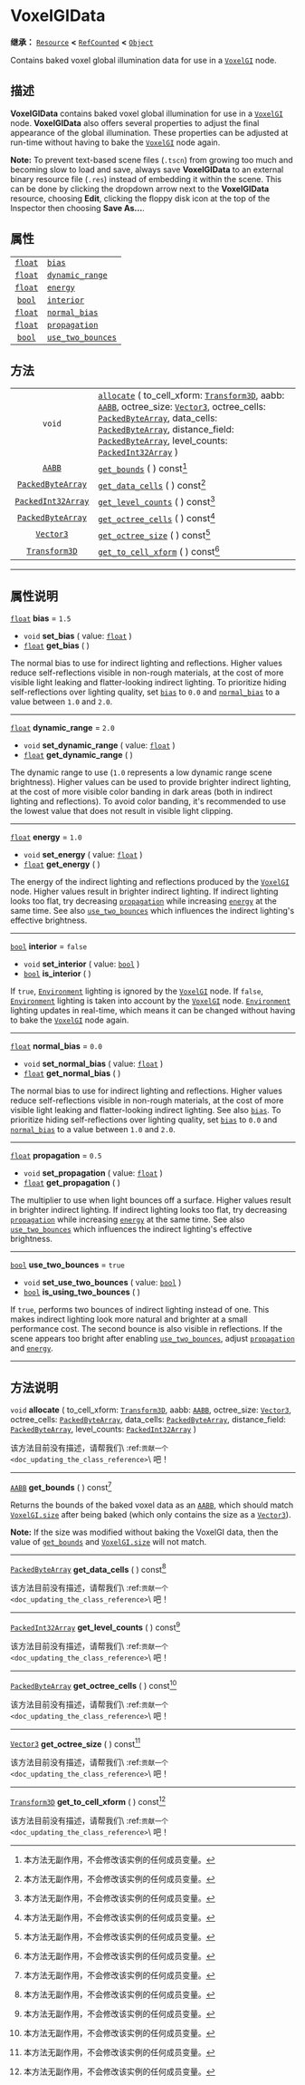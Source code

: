 <!-- ⚠ 请勿编辑本文件 ⚠ -->
<!-- 本文档使用脚本从 WeDot 引擎源码仓库生成。 -->
<!-- 生成脚本：https://github.com/WeDot-Engine/WeDot/tree/4.3/doc/tools/make_md.py； -->
<!-- 原文件：https://github.com/WeDot-Engine/WeDot/tree/4.3/doc/classes/VoxelGIData.xml。 -->

<div id="_class_voxelgidata"></div>

# VoxelGIData

**继承：** [`Resource`](class_resource.md) **<** [`RefCounted`](class_refcounted.md) **<** [`Object`](class_object.md)

Contains baked voxel global illumination data for use in a [`VoxelGI`](class_voxelgi.md) node.

## 描述

**VoxelGIData** contains baked voxel global illumination for use in a [`VoxelGI`](class_voxelgi.md) node. **VoxelGIData** also offers several properties to adjust the final appearance of the global illumination. These properties can be adjusted at run-time without having to bake the [`VoxelGI`](class_voxelgi.md) node again.

 **Note:** To prevent text-based scene files (`.tscn`) from growing too much and becoming slow to load and save, always save **VoxelGIData** to an external binary resource file (`.res`) instead of embedding it within the scene. This can be done by clicking the dropdown arrow next to the **VoxelGIData** resource, choosing **Edit**, clicking the floppy disk icon at the top of the Inspector then choosing **Save As...**.

## 属性

|||
|:-:|:--|
| [`float`](class_float.md) | [`bias`](#class_voxelgidata_property_bias)                       | ``1.5``   |
| [`float`](class_float.md) | [`dynamic_range`](#class_voxelgidata_property_dynamic_range)     | ``2.0``   |
| [`float`](class_float.md) | [`energy`](#class_voxelgidata_property_energy)                   | ``1.0``   |
| [`bool`](class_bool.md)   | [`interior`](#class_voxelgidata_property_interior)               | ``false`` |
| [`float`](class_float.md) | [`normal_bias`](#class_voxelgidata_property_normal_bias)         | ``0.0``   |
| [`float`](class_float.md) | [`propagation`](#class_voxelgidata_property_propagation)         | ``0.5``   |
| [`bool`](class_bool.md)   | [`use_two_bounces`](#class_voxelgidata_property_use_two_bounces) | ``true``  |

## 方法

|||
|:-:|:--|
| `void`                                          | [`allocate`](class_voxelgidatamd#class_voxelgidata_method_allocate) ( to_cell_xform: [`Transform3D`](class_transform3d.md), aabb: [`AABB`](class_aabb.md), octree_size: [`Vector3`](class_vector3.md), octree_cells: [`PackedByteArray`](class_packedbytearray.md), data_cells: [`PackedByteArray`](class_packedbytearray.md), distance_field: [`PackedByteArray`](class_packedbytearray.md), level_counts: [`PackedInt32Array`](class_packedint32array.md) ) |
| [`AABB`](class_aabb.md)                         | [`get_bounds`](class_voxelgidatamd#class_voxelgidata_method_get_bounds) ( ) const[^const]                                                                                                                                                                                                                                                                                                                                                                     |
| [`PackedByteArray`](class_packedbytearray.md)   | [`get_data_cells`](class_voxelgidatamd#class_voxelgidata_method_get_data_cells) ( ) const[^const]                                                                                                                                                                                                                                                                                                                                                             |
| [`PackedInt32Array`](class_packedint32array.md) | [`get_level_counts`](class_voxelgidatamd#class_voxelgidata_method_get_level_counts) ( ) const[^const]                                                                                                                                                                                                                                                                                                                                                         |
| [`PackedByteArray`](class_packedbytearray.md)   | [`get_octree_cells`](class_voxelgidatamd#class_voxelgidata_method_get_octree_cells) ( ) const[^const]                                                                                                                                                                                                                                                                                                                                                         |
| [`Vector3`](class_vector3.md)                   | [`get_octree_size`](class_voxelgidatamd#class_voxelgidata_method_get_octree_size) ( ) const[^const]                                                                                                                                                                                                                                                                                                                                                           |
| [`Transform3D`](class_transform3d.md)           | [`get_to_cell_xform`](class_voxelgidatamd#class_voxelgidata_method_get_to_cell_xform) ( ) const[^const]                                                                                                                                                                                                                                                                                                                                                       |

<!-- rst-class:: classref-section-separator -->

---

## 属性说明

<div id="_class_voxelgidata_property_bias"></div>

[`float`](class_float.md) **bias** = ``1.5`` <div id="class_voxelgidata_property_bias"></div>

- `void` **set_bias** ( value: [`float`](class_float.md) )
- [`float`](class_float.md) **get_bias** ( )

The normal bias to use for indirect lighting and reflections. Higher values reduce self-reflections visible in non-rough materials, at the cost of more visible light leaking and flatter-looking indirect lighting. To prioritize hiding self-reflections over lighting quality, set [`bias`](#class_voxelgidata_property_bias) to `0.0` and [`normal_bias`](#class_voxelgidata_property_normal_bias) to a value between `1.0` and `2.0`.

<!-- rst-class:: classref-item-separator -->

---

<div id="_class_voxelgidata_property_dynamic_range"></div>

[`float`](class_float.md) **dynamic_range** = ``2.0`` <div id="class_voxelgidata_property_dynamic_range"></div>

- `void` **set_dynamic_range** ( value: [`float`](class_float.md) )
- [`float`](class_float.md) **get_dynamic_range** ( )

The dynamic range to use (`1.0` represents a low dynamic range scene brightness). Higher values can be used to provide brighter indirect lighting, at the cost of more visible color banding in dark areas (both in indirect lighting and reflections). To avoid color banding, it's recommended to use the lowest value that does not result in visible light clipping.

<!-- rst-class:: classref-item-separator -->

---

<div id="_class_voxelgidata_property_energy"></div>

[`float`](class_float.md) **energy** = ``1.0`` <div id="class_voxelgidata_property_energy"></div>

- `void` **set_energy** ( value: [`float`](class_float.md) )
- [`float`](class_float.md) **get_energy** ( )

The energy of the indirect lighting and reflections produced by the [`VoxelGI`](class_voxelgi.md) node. Higher values result in brighter indirect lighting. If indirect lighting looks too flat, try decreasing [`propagation`](#class_voxelgidata_property_propagation) while increasing [`energy`](#class_voxelgidata_property_energy) at the same time. See also [`use_two_bounces`](#class_voxelgidata_property_use_two_bounces) which influences the indirect lighting's effective brightness.

<!-- rst-class:: classref-item-separator -->

---

<div id="_class_voxelgidata_property_interior"></div>

[`bool`](class_bool.md) **interior** = ``false`` <div id="class_voxelgidata_property_interior"></div>

- `void` **set_interior** ( value: [`bool`](class_bool.md) )
- [`bool`](class_bool.md) **is_interior** ( )

If `true`, [`Environment`](class_environment.md) lighting is ignored by the [`VoxelGI`](class_voxelgi.md) node. If `false`, [`Environment`](class_environment.md) lighting is taken into account by the [`VoxelGI`](class_voxelgi.md) node. [`Environment`](class_environment.md) lighting updates in real-time, which means it can be changed without having to bake the [`VoxelGI`](class_voxelgi.md) node again.

<!-- rst-class:: classref-item-separator -->

---

<div id="_class_voxelgidata_property_normal_bias"></div>

[`float`](class_float.md) **normal_bias** = ``0.0`` <div id="class_voxelgidata_property_normal_bias"></div>

- `void` **set_normal_bias** ( value: [`float`](class_float.md) )
- [`float`](class_float.md) **get_normal_bias** ( )

The normal bias to use for indirect lighting and reflections. Higher values reduce self-reflections visible in non-rough materials, at the cost of more visible light leaking and flatter-looking indirect lighting. See also [`bias`](#class_voxelgidata_property_bias). To prioritize hiding self-reflections over lighting quality, set [`bias`](#class_voxelgidata_property_bias) to `0.0` and [`normal_bias`](#class_voxelgidata_property_normal_bias) to a value between `1.0` and `2.0`.

<!-- rst-class:: classref-item-separator -->

---

<div id="_class_voxelgidata_property_propagation"></div>

[`float`](class_float.md) **propagation** = ``0.5`` <div id="class_voxelgidata_property_propagation"></div>

- `void` **set_propagation** ( value: [`float`](class_float.md) )
- [`float`](class_float.md) **get_propagation** ( )

The multiplier to use when light bounces off a surface. Higher values result in brighter indirect lighting. If indirect lighting looks too flat, try decreasing [`propagation`](#class_voxelgidata_property_propagation) while increasing [`energy`](#class_voxelgidata_property_energy) at the same time. See also [`use_two_bounces`](#class_voxelgidata_property_use_two_bounces) which influences the indirect lighting's effective brightness.

<!-- rst-class:: classref-item-separator -->

---

<div id="_class_voxelgidata_property_use_two_bounces"></div>

[`bool`](class_bool.md) **use_two_bounces** = ``true`` <div id="class_voxelgidata_property_use_two_bounces"></div>

- `void` **set_use_two_bounces** ( value: [`bool`](class_bool.md) )
- [`bool`](class_bool.md) **is_using_two_bounces** ( )

If `true`, performs two bounces of indirect lighting instead of one. This makes indirect lighting look more natural and brighter at a small performance cost. The second bounce is also visible in reflections. If the scene appears too bright after enabling [`use_two_bounces`](#class_voxelgidata_property_use_two_bounces), adjust [`propagation`](#class_voxelgidata_property_propagation) and [`energy`](#class_voxelgidata_property_energy).

<!-- rst-class:: classref-section-separator -->

---

## 方法说明

<div id="_class_voxelgidata_method_allocate"></div>

`void` **allocate** ( to_cell_xform: [`Transform3D`](class_transform3d.md), aabb: [`AABB`](class_aabb.md), octree_size: [`Vector3`](class_vector3.md), octree_cells: [`PackedByteArray`](class_packedbytearray.md), data_cells: [`PackedByteArray`](class_packedbytearray.md), distance_field: [`PackedByteArray`](class_packedbytearray.md), level_counts: [`PackedInt32Array`](class_packedint32array.md) )<div id="class_voxelgidata_method_allocate"></div>

该方法目前没有描述，请帮我们\ :ref:`贡献一个 <doc_updating_the_class_reference>`\ 吧！

<!-- rst-class:: classref-item-separator -->

---

<div id="_class_voxelgidata_method_get_bounds"></div>

[`AABB`](class_aabb.md) **get_bounds** ( ) const[^const]<div id="class_voxelgidata_method_get_bounds"></div>

Returns the bounds of the baked voxel data as an [`AABB`](class_aabb.md), which should match [`VoxelGI.size`](#class_voxelgi_property_size) after being baked (which only contains the size as a [`Vector3`](class_vector3.md)).

 **Note:** If the size was modified without baking the VoxelGI data, then the value of [`get_bounds`](#class_voxelgidata_method_get_bounds) and [`VoxelGI.size`](#class_voxelgi_property_size) will not match.

<!-- rst-class:: classref-item-separator -->

---

<div id="_class_voxelgidata_method_get_data_cells"></div>

[`PackedByteArray`](class_packedbytearray.md) **get_data_cells** ( ) const[^const]<div id="class_voxelgidata_method_get_data_cells"></div>

该方法目前没有描述，请帮我们\ :ref:`贡献一个 <doc_updating_the_class_reference>`\ 吧！

<!-- rst-class:: classref-item-separator -->

---

<div id="_class_voxelgidata_method_get_level_counts"></div>

[`PackedInt32Array`](class_packedint32array.md) **get_level_counts** ( ) const[^const]<div id="class_voxelgidata_method_get_level_counts"></div>

该方法目前没有描述，请帮我们\ :ref:`贡献一个 <doc_updating_the_class_reference>`\ 吧！

<!-- rst-class:: classref-item-separator -->

---

<div id="_class_voxelgidata_method_get_octree_cells"></div>

[`PackedByteArray`](class_packedbytearray.md) **get_octree_cells** ( ) const[^const]<div id="class_voxelgidata_method_get_octree_cells"></div>

该方法目前没有描述，请帮我们\ :ref:`贡献一个 <doc_updating_the_class_reference>`\ 吧！

<!-- rst-class:: classref-item-separator -->

---

<div id="_class_voxelgidata_method_get_octree_size"></div>

[`Vector3`](class_vector3.md) **get_octree_size** ( ) const[^const]<div id="class_voxelgidata_method_get_octree_size"></div>

该方法目前没有描述，请帮我们\ :ref:`贡献一个 <doc_updating_the_class_reference>`\ 吧！

<!-- rst-class:: classref-item-separator -->

---

<div id="_class_voxelgidata_method_get_to_cell_xform"></div>

[`Transform3D`](class_transform3d.md) **get_to_cell_xform** ( ) const[^const]<div id="class_voxelgidata_method_get_to_cell_xform"></div>

该方法目前没有描述，请帮我们\ :ref:`贡献一个 <doc_updating_the_class_reference>`\ 吧！

[^virtual]: 本方法通常需要用户覆盖才能生效。
[^const]: 本方法无副作用，不会修改该实例的任何成员变量。
[^vararg]: 本方法除了能接受在此处描述的参数外，还能够继续接受任意数量的参数。
[^constructor]: 本方法用于构造某个类型。
[^static]: 调用本方法无需实例，可直接使用类名进行调用。
[^operator]: 本方法描述的是使用本类型作为左操作数的有效运算符。
[^bitfield]: 这个值是由下列位标志构成位掩码的整数。
[^void]: 无返回值。
